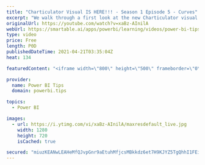 ```yaml
---
title: "Charticulator Visual IS HERE!!! - Season 1 Episode 5 - Curves"
excerpt: "We walk through a first look at the new Charticulator visual from Microsoft Power BI team.    This video we are exploring the Curves  Official blog post about the visual: https://powerbi.microsoft.com/en-us/blog/announcing-the-new-charticulator-visual-public-preview/  Visit the early version of Charticulator:"
originalUrl: https://youtube.com/watch?v=xaBz-AInilA
webUrl: https://smartable.ai/apps/powerbi/learning/videos/power-bi-tips-charticulator-visual-is-here-season-1-episode-5-curves/
type: video
price: Free
length: P0D
publishedDateTime: 2021-04-21T03:35:04Z
heat: 134

featuredContent: "<iframe width=\"800\" height=\"500\" frameborder=\"0\" src=\"https://www.youtube.com/embed/xaBz-AInilA\" allow=\"accelerometer; autoplay; encrypted-media; gyroscope; picture-in-picture\" allowfullscreen></iframe>"

provider:
  name: Power BI Tips
  domain: powerbi.tips

topics:
  - Power BI

images:
  - url: https://i.ytimg.com/vi/xaBz-AInilA/maxresdefault_live.jpg
    width: 1280
    height: 720
    isCached: true

secured: "miuzKEANwLEAHeMfQJvpGnr9aEtuhMfjcsMBkkdz6et7H9KJYZ5TgQhhI1FEinBm1ekuf8XGzsI6tePX48ljc6FlT3UDVreCYAusqgITAWS5xrIyIIgJJf4ARP8cE8X+tENO9YNeQBVIzXJmsTlVTBvVn0W7cO4BXlNxaUImF0bHgn+Zf91551a7t66z5zyTzUQb/ywthP4cwmfd7UTzGvhmCjcCUDJDQzvk+kIK3yeDxxLuy7+3tlh4EQv99unvln3RueQwAUh7lp4MSbdUCPc519UuifmSZiGdNnWRBlnteZDSzgvuJVcvOLDYLYzliYKi7fr/d4pX2KjbsHZKpRr3xgpPHH3Ramb/K9w0R4VTO3y4INEySExRBaTuJI5n;rck8YlRWSd2EP6XLO3Md5g=="
---
```


